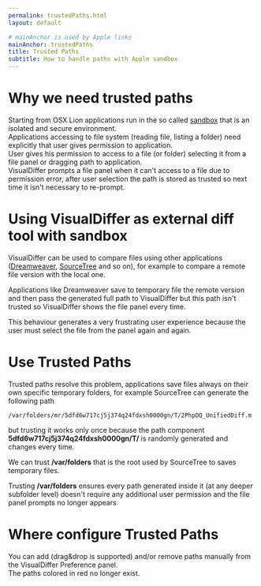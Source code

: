 ```yaml
---
permalink: trustedPaths.html
layout: default

# mainAnchor is used by Apple links
mainAnchor: trustedPaths
title: Trusted Paths
subtitle: How to handle paths with Apple sandbox
---
```


Why we need trusted paths
=========================

Starting from OSX Lion applications run in the so called [sandbox](http://developer.apple.com/library/mac/#documentation/Security/Conceptual/AppSandboxDesignGuide/AboutAppSandbox/AboutAppSandbox.html) that is an isolated and secure environment.  
Applications accessing to file system (reading file, listing a folder) need explicitly that user gives permission to application.  
User gives his permission to access to a file (or folder) selecting it from a file panel or dragging path to application.  
VisualDiffer prompts a file panel when it can't access to a file due to permission error, after user selection the path is stored as trusted so next time it isn't necessary to re-prompt.

Using VisualDiffer as external diff tool with sandbox
=====================================================

VisualDiffer can be used to compare files using other applications ([Dreamweaver](http://www.adobe.com/products/dreamweaver.html), [SourceTree](http://www.sourcetreeapp.com/) and so on), for example to compare a remote file version with the local one.

Applications like Dreamweaver save to temporary file the remote version and then pass the generated full path to VisualDiffer but this path isn't trusted so VisualDiffer shows the file panel every time.

This behaviour generates a very frustrating user experience because the user must select the file from the panel again and again.

Use Trusted Paths
=================

Trusted paths resolve this problem, applications save files always on their own specific temporary folders, for example SourceTree can generate the following path

	/var/folders/mr/5dfd6w717cj5j374q24fdxsh0000gn/T/2PhpDQ_UnifiedDiff.m

but trusting it works only once because the path component **5dfd6w717cj5j374q24fdxsh0000gn/T/** is randomly generated and changes every time.

We can trust **/var/folders** that is the root used by SourceTree to saves temporary files.

Trusting **/var/folders** ensures every path generated inside it (at any deeper subfolder level) doesn't require any additional user permission and the file panel prompts no longer appears

Where configure Trusted Paths
=============================

You can add (drag&drop is supported) and/or remove paths manually from the VisualDiffer Preference panel.  
The paths colored in red no longer exist.

